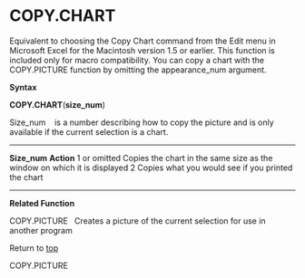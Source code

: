 COPY.CHART
==========

Equivalent to choosing the Copy Chart command from the Edit menu in
Microsoft Excel for the Macintosh version 1.5 or earlier. This function
is included only for macro compatibility. You can copy a chart with the
COPY.PICTURE function by omitting the appearance\_num argument.

**Syntax**

**COPY.CHART**(**size\_num**)

Size\_num    is a number describing how to copy the picture and is only
available if the current selection is a chart.

  --------------- --------------------------------------------------------------------------
  **Size\_num**   **Action**
  1 or omitted    Copies the chart in the same size as the window on which it is displayed
  2               Copies what you would see if you printed the chart
  --------------- --------------------------------------------------------------------------

**Related Function**

COPY.PICTURE   Creates a picture of the current selection for use in
another program

Return to [top](#A)

COPY.PICTURE

